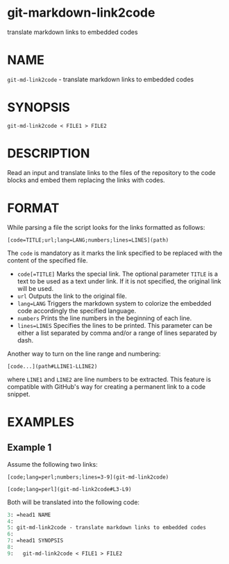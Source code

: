 # git-markdown-link2code

translate markdown links to embedded codes

# NAME

`git-md-link2code` - translate markdown links to embedded codes

# SYNOPSIS

```
git-md-link2code < FILE1 > FILE2
```

# DESCRIPTION

Read an input and translate links to the files of the repository to the
code blocks and embed them replacing the links with codes.

# FORMAT

While parsing a file the script looks for the links formatted as follows:

```
[code=TITLE;url;lang=LANG;numbers;lines=LINES](path)
```

The `code` is mandatory as it marks the link specified to be replaced
with the content of the specified file.

* `code[=TITLE]`
  Marks the special link. The optional parameter `TITLE` is a text to
  be used as a text under link. If it is not specified, the original link
  will be used.
* `url`
  Outputs the link to the original file.
* `lang=LANG`
  Triggers the markdown system to colorize the embedded code accordingly
  the specified language.
* `numbers`
  Prints the line numbers in the beginning of each line.
* `lines=LINES`
  Specifies the lines to be printed. This parameter can be either a list
  separated by comma and/or a range of lines separated by dash.

Another way to turn on the line range and numbering:

```
[code...](path#LLINE1-LLINE2)
```
where `LINE1` and `LINE2` are line numbers to be extracted. This feature
is compatible with GitHub's way for creating a permanent link to a
code snippet.

# EXAMPLES

## Example 1

Assume the following two links:

```
[code;lang=perl;numbers;lines=3-9](git-md-link2code)
```

```
[code;lang=perl](git-md-link2code#L3-L9)
```

Both will be translated into the following code:

  ```perl
  3: =head1 NAME
  4:
  5: git-md-link2code - translate markdown links to embedded codes
  6:
  7: =head1 SYNOPSIS
  8:
  9:   git-md-link2code < FILE1 > FILE2
  
  ```
